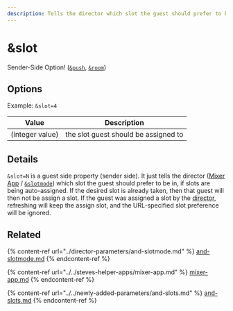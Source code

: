 ```yaml
---
description: Tells the director which slot the guest should prefer to be in
---
```


# \&slot

Sender-Side Option! ([`&push`](../../source-settings/push.md), [`&room`](../../general-settings/room.md))

## Options

Example: `&slot=4`

| Value           | Description                          |
| --------------- | ------------------------------------ |
| (integer value) | the slot guest should be assigned to |

## Details

`&slot=N` is a guest side property (sender side). It just tells the director ([Mixer App](../../steves-helper-apps/mixer-app.md) / [`&slotmode`](../director-parameters/and-slotmode.md)) which slot the guest should prefer to be in, if slots are being auto-assigned. If the desired slot is already taken, then that guest will then not be assign a slot. If the guest was assigned a slot by the [director](../../viewers-settings/director.md), refreshing will keep the assign slot, and the URL-specified slot preference will be ignored.

## Related

{% content-ref url="../director-parameters/and-slotmode.md" %}
[and-slotmode.md](../director-parameters/and-slotmode.md)
{% endcontent-ref %}

{% content-ref url="../../steves-helper-apps/mixer-app.md" %}
[mixer-app.md](../../steves-helper-apps/mixer-app.md)
{% endcontent-ref %}

{% content-ref url="../../newly-added-parameters/and-slots.md" %}
[and-slots.md](../../newly-added-parameters/and-slots.md)
{% endcontent-ref %}
